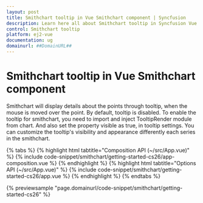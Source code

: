 ```yaml
---
layout: post
title: Smithchart tooltip in Vue Smithchart component | Syncfusion
description: Learn here all about Smithchart tooltip in Syncfusion Vue Smithchart component of Syncfusion Essential JS 2 and more.
control: Smithchart tooltip 
platform: ej2-vue
documentation: ug
domainurl: ##DomainURL##
---
```


# Smithchart tooltip in Vue Smithchart component

Smithchart will display details about the points through tooltip, when the mouse is moved over the point. By default, tooltip is disabled. To enable the tooltip for smithchart, you need to import and inject TooltipRender module from chart. And also set the property visible as true, in tooltip settings. You can customize the tooltip's visibility and appearance differently each series in the smithchart.

{% tabs %}
{% highlight html tabtitle="Composition API (~/src/App.vue)" %}
{% include code-snippet/smithchart/getting-started-cs26/app-composition.vue %}
{% endhighlight %}
{% highlight html tabtitle="Options API (~/src/App.vue)" %}
{% include code-snippet/smithchart/getting-started-cs26/app.vue %}
{% endhighlight %}
{% endtabs %}
        
{% previewsample "page.domainurl/code-snippet/smithchart/getting-started-cs26" %}
